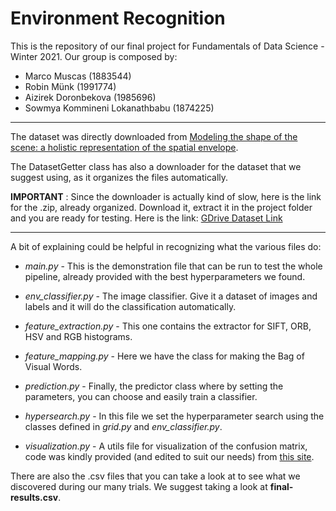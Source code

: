 # Environment Recognition

This is the repository of our final project for Fundamentals of Data Science - Winter 2021. Our group is composed by: 

- Marco Muscas (1883544)
- Robin Münk (1991774)
- Aizirek Doronbekova  (1985696)
- Sowmya Kommineni Lokanathbabu (1874225)

---

The dataset was directly downloaded from [Modeling the shape of the scene: a holistic representation of the spatial envelope](https://people.csail.mit.edu/torralba/code/spatialenvelope/).

The DatasetGetter class has also a downloader for the dataset that we suggest using, as it organizes the files automatically.

**IMPORTANT** : Since the downloader is actually kind of slow, here is the link for the .zip, already organized. Download it, 
extract it in the project folder and you are ready for testing. Here is the link: [GDrive Dataset Link](https://drive.google.com/file/d/11H2phzOQY5KgWGtktwE_t2RqkLOI2hNM/view?usp=sharing)

---

A bit of explaining could be helpful in recognizing what the various files do: 

- *main.py* - This is the demonstration file that can be run to test the whole pipeline, already provided with the best hyperparameters we found.
- *env_classifier.py* - The image classifier. Give it a dataset of images and labels and it will do the classification automatically.
- *feature_extraction.py* - This one contains the extractor for SIFT, ORB, HSV and RGB histograms.
- *feature_mapping.py* - Here we have the class for making the Bag of Visual Words.
- *prediction.py* - Finally, the predictor class where by setting the parameters, you can choose and easily train a classifier.

- *hypersearch.py* - In this file we set the hyperparameter search using the classes defined in *grid.py* and *env_classifier.py*. 
- *visualization.py* - A utils file for visualization of the confusion matrix, code was kindly provided (and edited to suit our needs) from [this site](https://blog.finxter.com/).

There are also the .csv files that you can take a look at to see what we discovered during our many trials. We suggest taking a look at **final-results.csv**.



